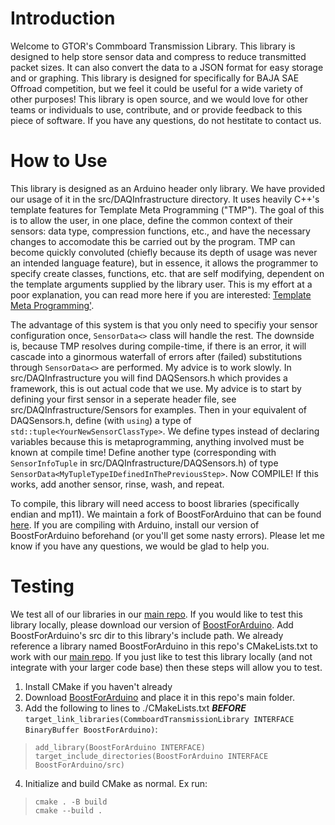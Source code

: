 # Introduction
Welcome to GTOR's Commboard Transmission Library. This library is designed to help store sensor data and compress to reduce transmitted packet sizes. It can also convert the data to a JSON format for easy storage and or graphing. This library is designed for specifically for BAJA SAE Offroad competition, but we feel it could be useful for a wide variety of other purposes! This library is open source, and we would love for other teams or individuals to use, contribute, and or provide feedback to this piece of software. If you have any questions, do not hestitate to contact us.

# How to Use
This library is designed as an Arduino header only library. We have provided our usage of it in the src/DAQInfrastructure directory. It uses heavily C++'s template features for Template Meta Programming ("TMP"). The goal of this is to allow the user, in one place, define the common context of their sensors: data type, compression functions, etc., and have the necessary changes to accomodate this be carried out by the program. TMP can become quickly convoluted (chiefly because its depth of usage was never an intended language feature), but in essence, it allows the programmer to specify create classes, functions, etc. that are self modifying, dependent on the template arguments supplied by the library user. This is my effort at a poor explanation, you can read more here if you are interested: [Template Meta Programming'](https://en.wikibooks.org/wiki/C%2B%2B_Programming/Templates/Template_Meta-Programming). 

The advantage of this system is that you only need to specifiy your sensor configuration once, ``SensorData<>`` class will handle the rest. The downside is, because TMP resolves during compile-time, if there is an error, it will cascade into a ginormous waterfall of errors after (failed) substitutions through ``SensorData<>`` are performed. My advice is to work slowly. In src/DAQInfrastructure you will find DAQSensors.h which provides a framework, this is out actual code that we use. My advice is to start by defining your first sensor in a seperate header file, see src/DAQInfrastructure/Sensors for examples. Then in your equivalent of DAQSensors.h, define (with ``using``) a type of ``std::tuple<YourNewSensorClassType>``. We define types instead of declaring variables because this is metaprogramming, anything involved must be known at compile time! Define another type (corresponding with ``SensorInfoTuple`` in src/DAQInfrastructure/DAQSensors.h) of type ``SensorData<MyTupleTypeIDefinedInThePreviousStep>``. Now COMPILE! If this works, add another sensor, rinse, wash, and repeat. 

To compile, this library will need access to boost libraries (specifically endian and mp11). We maintain a fork of BoostForArduino that can be found [here](https://github.com/Georgia-Tech-Off-Road/BoostForArduin). If you are compiling with Arduino, install our version of BoostForArduino beforehand (or you'll get some nasty errors). Please let me know if you have any questions, we would be glad to help you.

# Testing
We test all of our libraries in our [main repo](https://github.com/Georgia-Tech-Off-Road/GTOR-DAQ). If you would like to test this library locally, please download our version of [BoostForArduino](https://github.com/Georgia-Tech-Off-Road/BoostForArduino). Add BoostForArduino's src dir to this library's include path. We already reference a library named BoostForArduino in this repo's CMakeLists.txt to work with our [main repo](https://github.com/Georgia-Tech-Off-Road/GTOR-DAQ). If you just like to test this library locally (and not integrate with your larger code base) then these steps will allow you to test.

1. Install CMake if you haven't already
1. Download [BoostForArduino](https://github.com/Georgia-Tech-Off-Road/BoostForArduino) and place it in this repo's main folder.
1. Add the following to lines to ./CMakeLists.txt ***BEFORE*** ``target_link_libraries(CommboardTransmissionLibrary INTERFACE BinaryBuffer BoostForArduino)``:
> ```
> add_library(BoostForArduino INTERFACE)
> target_include_directories(BoostForArduino INTERFACE BoostForArduino/src)
> ```
4. Initialize and build CMake as normal. Ex run:
> ```
> cmake . -B build
> cmake --build .
> ```
